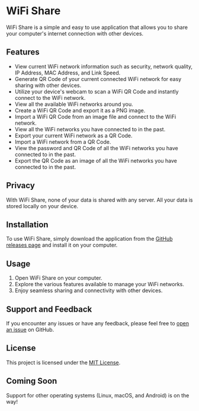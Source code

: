 # WiFi Share

WiFi Share is a simple and easy to use application that allows you to share your computer's internet connection with other devices.

## Features

- View current WiFi network information such as security, network quality, IP Address, MAC Address, and Link Speed.
- Generate QR Code of your current connected WiFi network for easy sharing with other devices.
- Utilize your device's webcam to scan a WiFi QR Code and instantly connect to the WiFi network.
- View all the available WiFi networks around you.
- Create a WiFi QR Code and export it as a PNG image.
- Import a WiFi QR Code from an image file and connect to the WiFi network.
- View all the WiFi networks you have connected to in the past.
- Export your current WiFi network as a QR Code.
- Import a WiFi network from a QR Code.
- View the password and QR Code of all the WiFi networks you have connected to in the past.
- Export the QR Code as an image of all the WiFi networks you have connected to in the past.

## Privacy

With WiFi Share, none of your data is shared with any server. All your data is stored locally on your device.

## Installation

To use WiFi Share, simply download the application from the [GitHub releases page](https://github.com/ngobiea/wifi-share/releases/tag/WiFi-Share-Beta-1.0.0-beta.1) and install it on your computer.

## Usage

1. Open WiFi Share on your computer.
2. Explore the various features available to manage your WiFi networks.
3. Enjoy seamless sharing and connectivity with other devices.

## Support and Feedback

If you encounter any issues or have any feedback, please feel free to [open an issue](https://github.com/ngobiea/wifi-share/issues) on GitHub.

## License

This project is licensed under the [MIT License](https://opensource.org/license/mit).

## Coming Soon

Support for other operating systems (Linux, macOS, and Android) is on the way!
